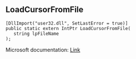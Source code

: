 ## LoadCursorFromFile

```
[DllImport("user32.dll", SetLastError = true)]
public static extern IntPtr LoadCursorFromFile(
   string lpFileName
);
```

Microsoft documentation: [Link](https://docs.microsoft.com/en-us/windows/win32/api/winuser/nf-winuser-loadcursorfromfilew)
